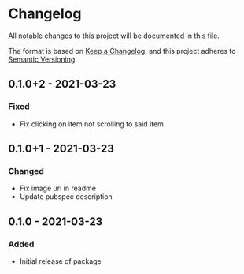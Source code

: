 # Changelog
All notable changes to this project will be documented in this file.

The format is based on [Keep a Changelog](https://keepachangelog.com/en/1.0.0/),
and this project adheres to [Semantic Versioning](https://semver.org/spec/v2.0.0.html).

## 0.1.0+2 - 2021-03-23
### Fixed
- Fix clicking on item not scrolling to said item

## 0.1.0+1 - 2021-03-23
### Changed
- Fix image url in readme
- Update pubspec description

## 0.1.0 - 2021-03-23
### Added
- Initial release of package
